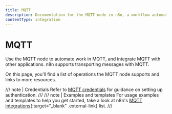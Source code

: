 ```yaml
---
title: MQTT
description: Documentation for the MQTT node in n8n, a workflow automation platform. Includes details of operations and configuration, and links to examples and credentials information.
contentType: integration
---
```


# MQTT

Use the MQTT node to automate work in MQTT, and integrate MQTT with other applications. n8n supports transporting messages with MQTT.

On this page, you'll find a list of operations the MQTT node supports and links to more resources.

/// note | Credentials
Refer to [MQTT credentials](/integrations/builtin/credentials/mqtt/) for guidance on setting up authentication. 
///
/// note | Examples and templates
For usage examples and templates to help you get started, take a look at n8n's [MQTT integrations](https://n8n.io/integrations/mqtt/){:target="_blank" .external-link} list.
///
